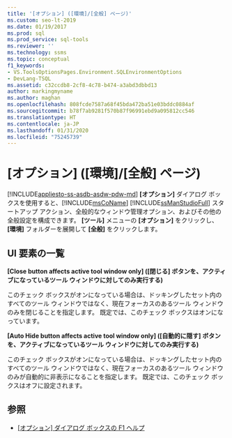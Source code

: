 ```yaml
---
title: '[オプション] ([環境]/[全般] ページ)'
ms.custom: seo-lt-2019
ms.date: 01/19/2017
ms.prod: sql
ms.prod_service: sql-tools
ms.reviewer: ''
ms.technology: ssms
ms.topic: conceptual
f1_keywords:
- VS.ToolsOptionsPages.Environment.SQLEnvironmentOptions
- DevLang-TSQL
ms.assetid: c32ccdb8-2cf8-4c78-b474-a3abd3dbbd13
author: markingmyname
ms.author: maghan
ms.openlocfilehash: 808fcde7587a68f45bda472ba51e03bddc0884af
ms.sourcegitcommit: b78f7ab9281f570b87f96991ebd9a095812cc546
ms.translationtype: HT
ms.contentlocale: ja-JP
ms.lasthandoff: 01/31/2020
ms.locfileid: "75245739"
---
```

# <a name="options-environment---general-page"></a>[オプション] ([環境]/[全般] ページ)

[!INCLUDE[appliesto-ss-asdb-asdw-pdw-md](../../includes/appliesto-ss-asdb-asdw-pdw-md.md)]
**[オプション]** ダイアログ ボックスを使用すると、[!INCLUDE[msCoName](../../includes/msconame_md.md)] [!INCLUDE[ssManStudioFull](../../includes/ssmanstudiofull-md.md)] スタートアップ アクション、全般的なウィンドウ管理オプション、およびその他の全般設定を構成できます。 **[ツール]** メニューの **[オプション]** をクリックし、 **[環境]** フォルダーを展開して **[全般]** をクリックします。

## <a name="uielement-list"></a>UI 要素の一覧

**[Close button affects active tool window only] ([閉じる] ボタンを、アクティブになっているツール ウィンドウに対してのみ実行する\)**

このチェック ボックスがオンになっている場合は、ドッキングしたセット内のすべてのツール ウィンドウではなく、現在フォーカスのあるツール ウィンドウのみを閉じることを指定します。 既定では、このチェック ボックスはオンになっています。

**[Auto Hide button affects active tool window only] ([自動的に隠す] ボタンを、アクティブになっているツール ウィンドウに対してのみ実行する\)**

このチェック ボックスがオンになっている場合は、ドッキングしたセット内のすべてのツール ウィンドウではなく、現在フォーカスのあるツール ウィンドウのみが自動的に非表示になることを指定します。 既定では、このチェック ボックスはオフに設定されます。

## <a name="see-also"></a>参照

- [[オプション] ダイアログ ボックスの F1 ヘルプ](options-dialog-boxes-f1-help.md)